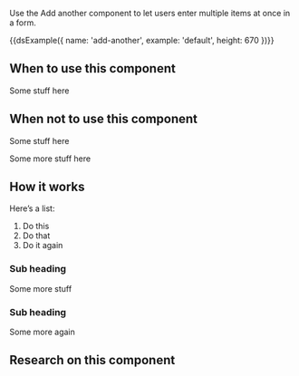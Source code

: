 Use the Add another component to let users enter multiple items at once in a form.

{{dsExample({
  name: 'add-another',
  example: 'default',
  height: 670
})}}

## When to use this component

Some stuff here

## When not to use this component

Some stuff here

Some more stuff here

## How it works

Here’s a list:

1. Do this
2. Do that
3. Do it again

### Sub heading

Some more stuff

### Sub heading

Some more again

## Research on this component